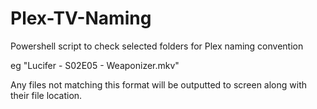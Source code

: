 # Plex-TV-Naming

Powershell script to check selected folders for Plex naming convention

eg "Lucifer - S02E05 - Weaponizer.mkv"

Any files not matching this format will be outputted to screen along with their file location.
